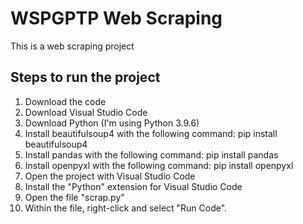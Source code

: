 # WSPGPTP Web Scraping
This is a web scraping project

## Steps to run the project
1. Download the code
2. Download Visual Studio Code
3. Download Python (I'm using Python 3.9.6)
4. Install beautifulsoup4 with the following command: pip install beautifulsoup4
5. Install pandas with the following command: pip install pandas
6. Install openpyxl with the following command: pip install openpyxl
7. Open the project with Visual Studio Code
8. Install the "Python" extension for Visual Studio Code
9. Open the file "scrap.py"
10. Within the file, right-click and select "Run Code". 
